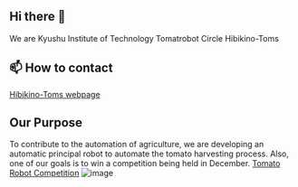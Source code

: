 ## Hi there 👋

We are Kyushu Institute of Technology Tomatrobot Circle Hibikino-Toms

## 📫 How to contact 
[Hibikino-Toms webpage](https://www.brain.kyutech.ac.jp/~agricultural-robotics/)

## Our Purpose
To contribute to the automation of agriculture, we are developing an automatic principal robot to automate the tomato harvesting process.
Also, one of our goals is to win a competition being held in December.
[Tomato Robot Competition](https://www.lsse.kyutech.ac.jp/~sociorobo/tomato-robot2022/)
![image](https://github.com/Hibikino-Toms-Robot/.github/assets/82552894/7e4bfa67-f7fe-4fb9-9e63-6c14aaa4f00f)

